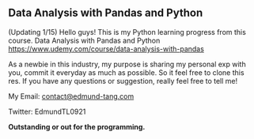 ## Data Analysis with Pandas and Python
 (Updating 1/15)
Hello guys! This is my Python learning progress from this course. Data Analysis with Pandas and Python
https://www.udemy.com/course/data-analysis-with-pandas

As a newbie in this industry, my purpose is sharing my personal exp with you, commit it everyday as much as possible. So it feel free to clone this res. If you have any questions or suggestion, really feel free to tell me!

My Email: contact@edmund-tang.com

Twitter: EdmundTL0921

**Outstanding or out for the programming.**
